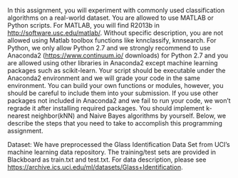 In this assignment, you will experiment with commonly used classification algorithms on a real-world dataset. You are allowed to use MATLAB or Python scripts. For MATLAB, you will find R2013b in http://software.usc.edu/matlab/. Without specific description, you are not allowed using Matlab toolbox functions like knnclassify, knnsearch. For Python, we only allow Python 2.7 and we strongly recommend to use Anaconda2 (https://www.continuum.io/ downloads) for Python 2.7 and you are allowed using other libraries in Anaconda2 except machine learning packages such as scikit-learn. Your script should be executable under the Anaconda2 environment and we will grade your code in the same environment. You can build your own functions or modules, however, you should be careful to include them into your submission. If you use other packages not included in Anaconda2 and we fail to run your code, we won’t regrade it after installing required packages. You should implement k-nearest neighbor(kNN) and Naive Bayes algorithms by yourself. Below, we describe the steps that you need to take to accomplish this programming assignment.


Dataset: We have preprocessed the Glass Identification Data Set from UCI’s machine learning data repository. The training/test sets are provided in Blackboard as train.txt and test.txt. For data description, please see https://archive.ics.uci.edu/ml/datasets/Glass+Identification.
